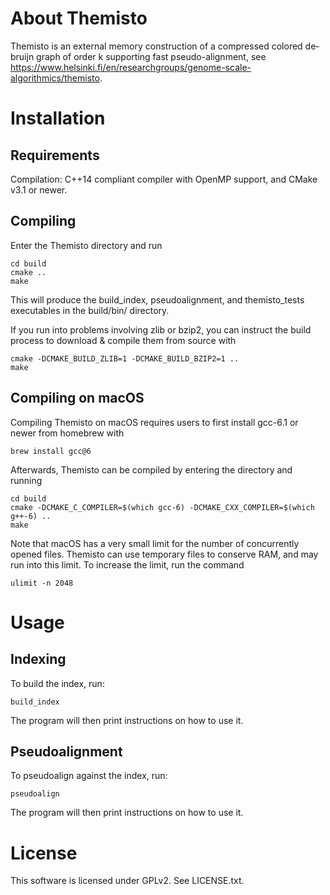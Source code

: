 # About Themisto
Themisto is an external memory construction of a compressed colored de-bruijn graph of order k supporting fast pseudo-alignment, see https://www.helsinki.fi/en/researchgroups/genome-scale-algorithmics/themisto.

# Installation
## Requirements
Compilation: C++14 compliant compiler with OpenMP support, and CMake v3.1 or newer.

## Compiling
Enter the Themisto directory and run

	cd build
	cmake ..
	make

This will produce the build\_index, pseudoalignment, and
themisto\_tests executables in the build/bin/ directory.

If you run into problems involving zlib or bzip2, you can instruct the
build process to download & compile them from source with

	cmake -DCMAKE_BUILD_ZLIB=1 -DCMAKE_BUILD_BZIP2=1 ..
	make

## Compiling on macOS
Compiling Themisto on macOS requires users to first install gcc-6.1 or
newer from homebrew with

	brew install gcc@6

Afterwards, Themisto can be compiled by entering the directory and running

	cd build
	cmake -DCMAKE_C_COMPILER=$(which gcc-6) -DCMAKE_CXX_COMPILER=$(which g++-6) ..
	make

Note that macOS has a very small limit for the number of concurrently
opened files. Themisto can use temporary files to conserve RAM, and
may run into this limit. To increase the limit, run the command

	ulimit -n 2048

# Usage
## Indexing
To build the index, run:

    build_index

The program will then print instructions on how to use it.

## Pseudoalignment
To pseudoalign against the index, run:

    pseudoalign

The program will then print instructions on how to use it.

# License

This software is licensed under GPLv2. See LICENSE.txt.
